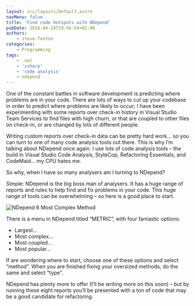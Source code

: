 ```yaml
---
layout: src/layouts/Default.astro
navMenu: false
title: 'Find code hotspots with NDepend'
pubDate: 2016-04-24T19:56:54+01:00
authors:
    - steve-fenton
categories:
    - Programming
tags:
    - .net
    - 'csharp'
    - 'code analysis'
    - ndepend
---
```


One of the constant battles in software development is predicting where problems are in your code. There are lots of ways to cut up your codebase in order to predict where problems are likely to occur; I have been experimenting with some reports over check-in history in Visual Studio Team Services to find files with high churn, or that are coupled to other files on check-in, or are changed by lots of different people.

Writing custom reports over check-in data can be pretty hard work… so you can turn to one of many code analysis tools out there. This is why I’m talking about NDepend once again. I use lots of code analysis tools – the build in Visual Studio Code Analysis, StyleCop, Refactoring Essentials, and CodeMaid… my CPU hates me.

So why, when I have so many analysers am I turning to NDepend?

Simple: NDepend is the big boss man of analysers. It has a huge range of reports and rules to help find and fix problems in your code. This huge range of tools can be overwhelming – so here is a good place to start.

![NDepend 6 Most Complex Method](/img/2016/04/ndepend-6-most-complex-method.png)

There is a menu in NDepend titled “METRIC”, with four fantastic options:

- Largest…
- Most complex…
- Most coupled…
- Most popular…

If are wondering where to start, choose one of these options and select “method”. When you are finished fixing your oversized methods, do the same and select “type”.

NDepend has plenty more to offer (I’ll be writing more on this soon) – but by running these eight reports you’ll be presented with a ton of code that may be a good candidate for refactoring.